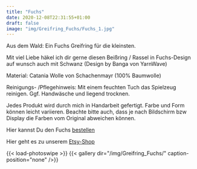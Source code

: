 ```yaml
---
title: "Fuchs"
date: 2020-12-08T22:31:55+01:00
draft: false
image: "img/Greifring_Fuchs/Fuchs_1.jpg"
---
```


Aus dem Wald: Ein Fuchs Greifring für die kleinsten.
<!--more-->

Mit viel Liebe häkel ich dir gerne diesen Beißring / Rassel in Fuchs-Design auf wunsch auch mit Schwanz (Design by Banga von YarnWave)

Material: Catania  Wolle von Schachenmayr (100% Baumwolle)

Reinigungs- /Pflegehinweis:
Mit einem feuchten Tuch das Spielzeug reinigen.
Ggf. Handwäsche und liegend trocknen.

Jedes Produkt wird durch mich in Handarbeit gefertigt. Farbe und Form können leicht variieren. Beachte bitte auch, dass je nach Bildschirm bzw Display die Farben vom Original abweichen können.

Hier kannst Du den Fuchs [bestellen](https://www.etsy.com/de/listing/900609671/)

Hier geht es zu unserem [Etsy-Shop](https://www.etsy.com/de/shop/BobiKon)

{{< load-photoswipe >}}
{{< gallery dir="/img/Greifring_Fuchs/" caption-position="none" />}}
